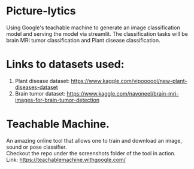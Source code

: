 # Picture-lytics
Using Google's teachable machine to generate an image classification model and serving the model via streamlit. The classification tasks will be brain MRI tumor classification and Plant disease classification. <br/>
# Links to datasets used: <br/>
1. Plant disease dataset: https://www.kaggle.com/vipoooool/new-plant-diseases-dataset <br/>
2. Brain tumor dataset: https://www.kaggle.com/navoneel/brain-mri-images-for-brain-tumor-detection <br/>
# Teachable Machine.
An amazing online tool that allows one to train and download an image, sound or pose classifier. <br/>
Checkout the repo under the screenshots folder of the tool in action.<br/> Link: https://teachablemachine.withgoogle.com/
